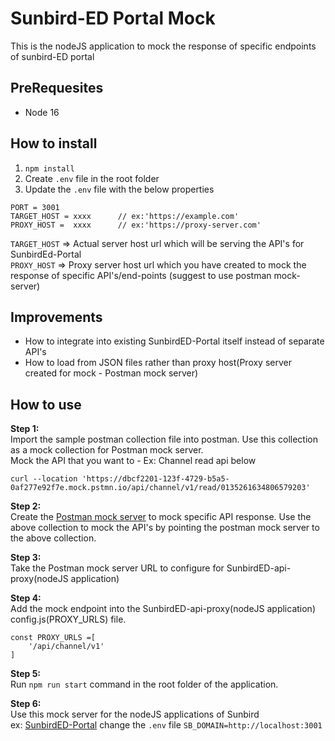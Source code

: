 # Sunbird-ED Portal Mock 
This is the nodeJS application to mock the response of specific endpoints of sunbird-ED portal

## PreRequesites
* Node 16

## How to install
1. `npm install`
2. Create `.env` file in the root folder
3. Update the `.env` file with the below properties
```
PORT = 3001
TARGET_HOST = xxxx      // ex:'https://example.com'
PROXY_HOST =  xxxx      // ex:'https://proxy-server.com'
```

`TARGET_HOST` => Actual server host url which will be serving the API's for SunbirdEd-Portal  
`PROXY_HOST`  => Proxy server host url which you have created to mock the response of specific API's/end-points (suggest to use postman mock-server)  


## Improvements
* How to integrate into existing SunbirdED-Portal itself instead of separate API's
* How to load from JSON files rather than proxy host(Proxy server created for mock - Postman mock server)

## How to use

**Step 1:**  
Import the sample postman collection file into postman. Use this collection as a mock collection for Postman mock server.  
Mock the API that you want to - Ex: Channel read api below  
```
curl --location 'https://dbcf2201-123f-4729-b5a5-0af277e92f7e.mock.pstmn.io/api/channel/v1/read/0135261634806579203'
```

**Step 2:**  
Create the [Postman mock server](https://learning.postman.com/docs/designing-and-developing-your-api/mocking-data/setting-up-mock/) to mock specific API response. Use the above collection to mock the API's by pointing the postman mock server to the above collection.

**Step 3:**  
Take the Postman mock server URL to configure for SunbirdED-api-proxy(nodeJS application)

**Step 4:**  
Add the mock endpoint into the SunbirdED-api-proxy(nodeJS application) config.js(PROXY_URLS) file.
```
const PROXY_URLS =[
    '/api/channel/v1'
]
```

**Step 5:**  
Run `npm run start` command in the root folder of the application.

**Step 6:**  
Use this mock server for the nodeJS applications of Sunbird  
ex: [SunbirdED-Portal](https://github.com/Sunbird-Ed/SunbirdEd-portal) change the `.env` file `SB_DOMAIN=http://localhost:3001`

